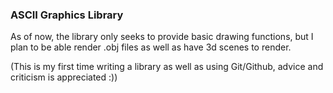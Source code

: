 ### ASCII Graphics Library

As of now, the library only seeks to provide basic drawing functions, but I plan to be able render .obj files as well as have 3d scenes to render.

(This is my first time writing a library as well as using Git/Github, advice and criticism is appreciated :))